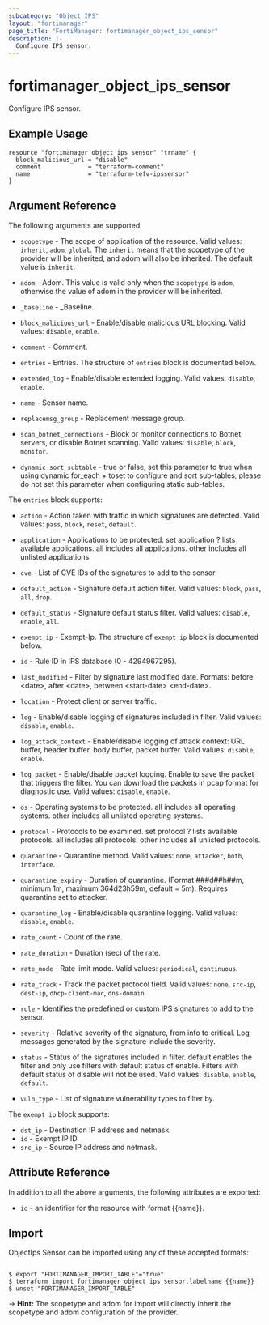 ```yaml
---
subcategory: "Object IPS"
layout: "fortimanager"
page_title: "FortiManager: fortimanager_object_ips_sensor"
description: |-
  Configure IPS sensor.
---
```


# fortimanager_object_ips_sensor
Configure IPS sensor.

## Example Usage

```hcl
resource "fortimanager_object_ips_sensor" "trname" {
  block_malicious_url = "disable"
  comment             = "terraform-comment"
  name                = "terraform-tefv-ipssensor"
}
```

## Argument Reference


The following arguments are supported:

* `scopetype` - The scope of application of the resource. Valid values: `inherit`, `adom`, `global`. The `inherit` means that the scopetype of the provider will be inherited, and adom will also be inherited. The default value is `inherit`.
* `adom` - Adom. This value is valid only when the `scopetype` is `adom`, otherwise the value of adom in the provider will be inherited.

* `_baseline` - _Baseline.
* `block_malicious_url` - Enable/disable malicious URL blocking. Valid values: `disable`, `enable`.

* `comment` - Comment.
* `entries` - Entries. The structure of `entries` block is documented below.
* `extended_log` - Enable/disable extended logging. Valid values: `disable`, `enable`.

* `name` - Sensor name.
* `replacemsg_group` - Replacement message group.
* `scan_botnet_connections` - Block or monitor connections to Botnet servers, or disable Botnet scanning. Valid values: `disable`, `block`, `monitor`.

* `dynamic_sort_subtable` - true or false, set this parameter to true when using dynamic for_each + toset to configure and sort sub-tables, please do not set this parameter when configuring static sub-tables.

The `entries` block supports:

* `action` - Action taken with traffic in which signatures are detected. Valid values: `pass`, `block`, `reset`, `default`.

* `application` - Applications to be protected. set application ? lists available applications. all includes all applications. other includes all unlisted applications.
* `cve` - List of CVE IDs of the signatures to add to the sensor
* `default_action` - Signature default action filter. Valid values: `block`, `pass`, `all`, `drop`.

* `default_status` - Signature default status filter. Valid values: `disable`, `enable`, `all`.

* `exempt_ip` - Exempt-Ip. The structure of `exempt_ip` block is documented below.
* `id` - Rule ID in IPS database (0 - 4294967295).
* `last_modified` - Filter by signature last modified date. Formats: before &lt;date&gt;, after &lt;date&gt;, between &lt;start-date&gt; &lt;end-date&gt;.
* `location` - Protect client or server traffic.
* `log` - Enable/disable logging of signatures included in filter. Valid values: `disable`, `enable`.

* `log_attack_context` - Enable/disable logging of attack context: URL buffer, header buffer, body buffer, packet buffer. Valid values: `disable`, `enable`.

* `log_packet` - Enable/disable packet logging. Enable to save the packet that triggers the filter. You can download the packets in pcap format for diagnostic use. Valid values: `disable`, `enable`.

* `os` - Operating systems to be protected.  all includes all operating systems. other includes all unlisted operating systems.
* `protocol` - Protocols to be examined. set protocol ? lists available protocols. all includes all protocols. other includes all unlisted protocols.
* `quarantine` - Quarantine method. Valid values: `none`, `attacker`, `both`, `interface`.

* `quarantine_expiry` - Duration of quarantine. (Format ###d##h##m, minimum 1m, maximum 364d23h59m, default = 5m). Requires quarantine set to attacker.
* `quarantine_log` - Enable/disable quarantine logging. Valid values: `disable`, `enable`.

* `rate_count` - Count of the rate.
* `rate_duration` - Duration (sec) of the rate.
* `rate_mode` - Rate limit mode. Valid values: `periodical`, `continuous`.

* `rate_track` - Track the packet protocol field. Valid values: `none`, `src-ip`, `dest-ip`, `dhcp-client-mac`, `dns-domain`.

* `rule` - Identifies the predefined or custom IPS signatures to add to the sensor.
* `severity` - Relative severity of the signature, from info to critical. Log messages generated by the signature include the severity.
* `status` - Status of the signatures included in filter. default enables the filter and only use filters with default status of enable. Filters with default status of disable will not be used. Valid values: `disable`, `enable`, `default`.

* `vuln_type` - List of signature vulnerability types to filter by.

The `exempt_ip` block supports:

* `dst_ip` - Destination IP address and netmask.
* `id` - Exempt IP ID.
* `src_ip` - Source IP address and netmask.


## Attribute Reference

In addition to all the above arguments, the following attributes are exported:
* `id` - an identifier for the resource with format {{name}}.

## Import

ObjectIps Sensor can be imported using any of these accepted formats:
```

$ export "FORTIMANAGER_IMPORT_TABLE"="true"
$ terraform import fortimanager_object_ips_sensor.labelname {{name}}
$ unset "FORTIMANAGER_IMPORT_TABLE"
```
-> **Hint:** The scopetype and adom for import will directly inherit the scopetype and adom configuration of the provider.
